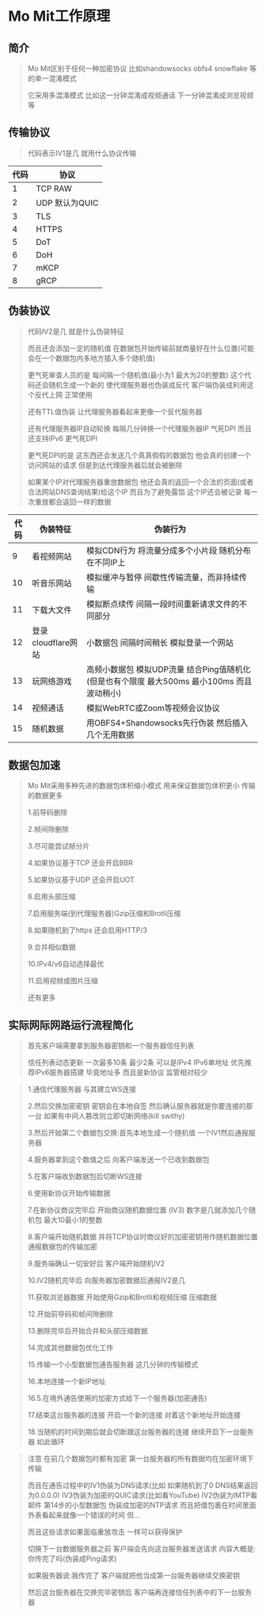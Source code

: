 # Mo Mit工作原理

## 简介

> Mo Mit区别于任何一种加密协议 比如shandowsocks obfs4 snowflake 等的单一混淆模式
>
> 它采用多混淆模式 比如这一分钟混淆成视频通话 下一分钟混淆成浏览视频等
>

## 传输协议

> 代码表示IV1是几 就用什么协议传输

| 代码 | 协议           |
| ---- | -------------- |
| 1    | TCP RAW        |
| 2    | UDP 默认为QUIC |
| 3    | TLS            |
| 4    | HTTPS          |
| 5    | DoT            |
| 6    | DoH            |
| 7    | mKCP           |
| 8    | gRCP           |

## 伪装协议

> 代码IV2是几 就是什么伪装特征
>
> 而且还会添加一定的随机值 在数据包开始传输前就商量好在什么位置(可能会在一个数据包内多地方插入多个随机值)
>
> 更气死审查人员的是 每间隔一个随机值(最小为1 最大为20的整数) 这个代码还会随机生成一个新的 使代理服务器也伪装成反代 客户端伪装成利用这个反代上网 正常使用
>
> 还有TTL值伪装 让代理服务器看起来更像一个反代服务器
>
> 还有代理服务器IP自动轮换 每隔几分钟换一个代理服务器IP 气死DPI 而且还支持IPv6 更气死DPI
>
> 更气死DPI的是 这东西还会发送几个真真假假的数据包 他会真的创建一个访问网站的请求 但是到达代理服务器后就会被删除
>
> 如果某个IP对代理服务器重放数据包 他还会真的返回一个合法的页面(或者合法网站DNS查询结果)给这个IP 而且为了避免露馅 这个IP还会被记录 每一次重放都会返回一样的数据

| 代码 | 伪装特征           | 伪装行为                                                     |
| ---- | ------------------ | ------------------------------------------------------------ |
| 9    | 看视频网站         | 模拟CDN行为 将流量分成多个小片段 随机分布在不同IP上          |
| 10   | 听音乐网站         | 模拟缓冲与暂停 间歇性传输流量，而非持续传输                  |
| 11   | 下载大文件         | 模拟断点续传 间隔一段时间重新请求文件的不同部分              |
| 12   | 登录cloudflare网站 | 小数据包 间隔时间稍长 模拟登录一个网站                       |
| 13   | 玩网络游戏         | 高频小数据包 模拟UDP流量 结合Ping值随机化(但是也有个限度 最大500ms 最小100ms 而且波动稍小) |
| 14   | 视频通话           | 模拟WebRTC或Zoom等视频会议协议                               |
| 15   | 随机数据           | 用OBFS4+Shandowsocks先行伪装 然后插入几个无用数据            |

## 数据包加速

> Mo Mit采用多种先进的数据包体积缩小模式 用来保证数据包体积更小 传输的数据更多
>
> 1.前导码删除
>
> 2.帧间隙删除
>
> 3.尽可能尝试帧分片
>
> 4.如果协议基于TCP 还会开启BBR
>
> 5.如果协议基于UDP 还会开启UOT
>
> 6.启用头部压缩
>
> 7.启用服务端(到代理服务器)Gzip压缩和Brotli压缩
>
> 8.如果随机到了https 还会启用HTTP/3
>
> 9.合并相似数据
>
> 10.IPv4/v6自动选择最优
>
> 11.启用视频或图片压缩
>
> 还有更多

## 实际网际网路运行流程简化

> 首先客户端需要拿到服务器密钥和一个服务器信任列表
>
> 信任列表动态更新 一次最多10条 最少2条 可以是IPv4 IPv6单地址 优先推荐IPv6服务器搭建 毕竟地址多 而且是新协议 监管相对较少



> 1.通信代理服务器 与其建立WS连接
>
> 2.然后交换加密密钥 密钥会在本地自签  然后确认服务器就是你要连接的那一台 如果有中间人篡改则立即切断网络(kill swithy)
>
> 3.然后开始第二个数据包交换:首先本地生成一个随机值 一个IV1然后通报服务器
>
> 4.服务器拿到这个数值之后 向客户端发送一个已收到数据包 
>
> 5.在客户端收到数据包后切断WS连接
>
> 6.使用新协议开始传输数据
>
> 7.在新协议商议完毕后 开始商议随机数据位置 (IV3) 数字是几就添加几个随机包 最大10最小1的整数
>
> 8.客户端开始随机数据 并将TCP协议时商议好的加密密钥用作随机数据位置通报数据包的传输加密
>
> 9.服务端确认一切安好后 客户端开始随机IV2
>
> 10.IV2随机完毕后 向服务器加密数据后通报IV2是几
>
> 11.获取浏览器数据 开始使用Gzip和Brotli和视频压缩 压缩数据
>
> 12.开始前导码和帧间隙删除
>
> 13.删除完毕后开始合并和头部压缩数据
>
> 14.完成其他数据包优化工作
>
> 15.传输一个小型数据包通告服务器 这几分钟的传输模式
>
> 16.本地连接一个新IP地址
>
> 16.5.在境外通告使用的加密方式给下一个服务器(加密通告)
>
> 17.结束这台服务器的连接 开启一个新的连接 对着这个新地址开始连接
>
> 18.当随机的时间到期后就会切断跟这台服务器的连接 继续开启下一台服务器 如此循环



> 注意 在前几个数据包时都有加密 第一台服务器的所有数据均在加密环境下传输
>
> 而且在通告过程中的IV1伪装为DNS请求(比如 如果随机到了0 DNS结果返回为0.0.0.0) IV3伪装为加密的QUIC请求(比如看YouTube) IV2伪装为IMTP看邮件 第14步的小型数据包 伪装成加密的NTP请求 而且把值包裹在时间里面 外表看起来就像一个错误的时间 但...
>
> 而且这些请求如果面临重放攻击 一样可以获得保护
>
> 切换下一台数据服务器之前 客户端会先向这台服务器发送请求 内容大概是:你传完了吗(伪装成Ping请求)
>
> 如果服务器说:我传完了 客户端就把他当成第一台服务器继续交换密钥
>
> 然后这台服务器在交换完毕密钥后 客户端再连接信任列表中的下一台服务器
